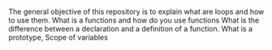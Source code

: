 The general objective of this repository is to explain what are loops and how to use them. 
What is a functions and how do you use functions 
What is the difference between a declaration and a definition of a function.
What is a prototype, Scope of variables

